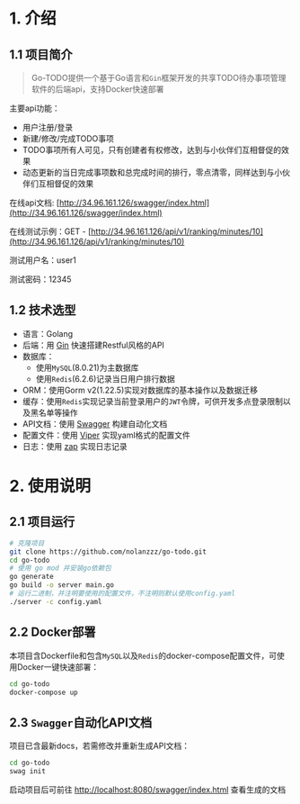 # 1. 介绍
## 1.1 项目简介
> Go-TODO提供一个基于Go语言和`Gin`框架开发的共享TODO待办事项管理软件的后端api，支持Docker快速部署

主要api功能：
- 用户注册/登录
- 新建/修改/完成TODO事项
- TODO事项所有人可见，只有创建者有权修改，达到与小伙伴们互相督促的效果
- 动态更新的当日完成事项数和总完成时间的排行，零点清零，同样达到与小伙伴们互相督促的效果

在线api文档: [http://34.96.161.126/swagger/index.html](http://34.96.161.126/swagger/index.html)

在线测试示例：GET - [http://34.96.161.126/api/v1/ranking/minutes/10](http://34.96.161.126/api/v1/ranking/minutes/10)

测试用户名：user1

测试密码：12345

## 1.2 技术选型
- 语言：Golang
- 后端：用 [Gin](https://gin-gonic.com) 快速搭建Restful风格的API
- 数据库：
  - 使用`MySQL`(8.0.21)为主数据库
  - 使用`Redis`(6.2.6)记录当日用户排行数据
- ORM：使用Gorm v2(1.22.5)实现对数据库的基本操作以及数据迁移
- 缓存：使用`Redis`实现记录当前登录用户的`JWT`令牌，可供开发多点登录限制以及黑名单等操作
- API文档：使用 [Swagger](https://github.com/swaggo/swag) 构建自动化文档
- 配置文件：使用 [Viper](https://github.com/spf13/viper) 实现yaml格式的配置文件
- 日志：使用 [zap](https://github.com/uber-go/zap) 实现日志记录

# 2. 使用说明

## 2.1 项目运行

```bash
# 克隆项目
git clone https://github.com/nolanzzz/go-todo.git
cd go-todo
# 使用 go mod 并安装go依赖包
go generate
go build -o server main.go
# 运行二进制，并注明要使用的配置文件，不注明则默认使用config.yaml
./server -c config.yaml
```

## 2.2 Docker部署
本项目含Dockerfile和包含`MySQL`以及`Redis`的docker-compose配置文件，可使用Docker一键快速部署：
```bash
cd go-todo
docker-compose up
```

## 2.3 `Swagger`自动化API文档
项目已含最新docs，若需修改并重新生成API文档：
```bash
cd go-todo
swag init
```
启动项目后可前往 [http://localhost:8080/swagger/index.html](http://localhost:8080/swagger/index.html) 查看生成的文档